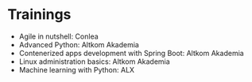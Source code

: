 # Trainings

- Agile in nutshell: Conlea
- Advanced Python: Altkom Akademia
- Contenerized apps development with Spring Boot: Altkom Akademia
- Linux administration basics: Altkom Akademia
- Machine learning with Python: ALX
